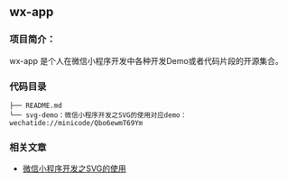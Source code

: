 ## wx-app


### 项目简介：

wx-app 是个人在微信小程序开发中各种开发Demo或者代码片段的开源集合。

### 代码目录

	├── README.md
	└── svg-demo：微信小程序开发之SVG的使用对应demo：wechatide://minicode/Qbo6ewmT69Ym

### 相关文章

- [微信小程序开发之SVG的使用](http://blog.bihe0832.com/svg.html)
